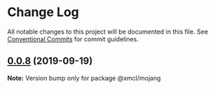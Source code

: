 # Change Log

All notable changes to this project will be documented in this file.
See [Conventional Commits](https://conventionalcommits.org) for commit guidelines.

## [0.0.8](https://github.com/ci010/ts-minecraft/compare/@xmcl/mojang@0.0.7...@xmcl/mojang@0.0.8) (2019-09-19)

**Note:** Version bump only for package @xmcl/mojang
